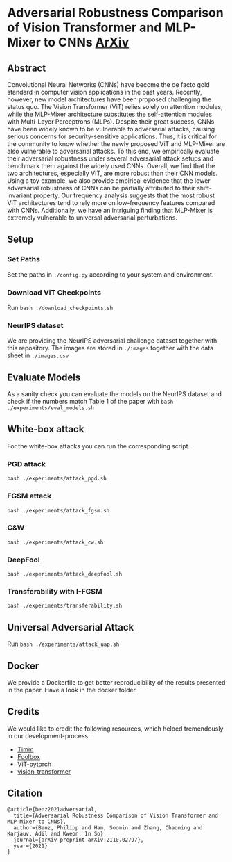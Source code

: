 # Adversarial Robustness Comparison of Vision Transformer and MLP-Mixer to CNNs [ArXiv](https://arxiv.org/pdf/2110.02797.pdf)

## Abstract 
Convolutional Neural Networks (CNNs) have become the de facto gold standard in computer vision applications in the past years. Recently, however, new model architectures have been proposed challenging the status quo. The Vision Transformer (ViT) relies solely on attention modules, while the MLP-Mixer architecture substitutes the self-attention modules with Multi-Layer Perceptrons (MLPs). Despite their great success, CNNs have been widely known to be vulnerable to adversarial attacks, causing serious concerns for security-sensitive applications. Thus, it is critical for the community to know whether the newly proposed ViT and MLP-Mixer are also vulnerable to adversarial attacks. To this end, we empirically evaluate their adversarial robustness under several adversarial attack setups and benchmark them against the widely used CNNs. Overall, we find that the two architectures, especially ViT, are more robust than their CNN models. Using a toy example, we also provide empirical evidence that the lower adversarial robustness of CNNs can be partially attributed to their shift-invariant property. Our frequency analysis suggests that the most robust ViT architectures tend to rely more on low-frequency features compared with CNNs. Additionally, we have an intriguing finding that MLP-Mixer is extremely vulnerable to universal adversarial perturbations.

## Setup 
### Set Paths
Set the paths in `./config.py` according to your system and environment.

### Download ViT Checkpoints
Run `bash ./download_checkpoints.sh`

### NeurIPS dataset
We are providing the NeurIPS adversarial challenge dataset together with this repository. The images are stored in `./images` together with the data sheet in `./images.csv`

## Evaluate Models
As a sanity check you can evaluate the models on the NeurIPS dataset and check if the numbers match Table 1 of the paper with `bash ./experiments/eval_models.sh`

## White-box attack
For the white-box attacks you can run the corresponding script.

### PGD attack
`bash ./experiments/attack_pgd.sh`

### FGSM attack
`bash ./experiments/attack_fgsm.sh`

### C&W
`bash ./experiments/attack_cw.sh`

### DeepFool
`bash ./experiments/attack_deepfool.sh`

### Transferability with I-FGSM
`bash ./experiments/transferability.sh`

## Universal Adversarial Attack
Run `bash ./experiments/attack_uap.sh`

## Docker
We provide a Dockerfile to get better reproducibility of the results presented in the paper. Have a look in the docker folder.

## Credits
We would like to credit the following resources, which helped tremendously in our development-process.
 * [Timm](https://github.com/rwightman/pytorch-image-models)
 * [Foolbox](https://github.com/bethgelab/foolbox)
 * [ViT-pytorch](https://github.com/jeonsworld/ViT-pytorch)
 * [vision_transformer](https://github.com/google-research/vision_transformer)

## Citation
```
@article{benz2021adversarial,
  title={Adversarial Robustness Comparison of Vision Transformer and MLP-Mixer to CNNs},
  author={Benz, Philipp and Ham, Soomin and Zhang, Chaoning and Karjauv, Adil and Kweon, In So},
  journal={arXiv preprint arXiv:2110.02797},
  year={2021}
}
```

